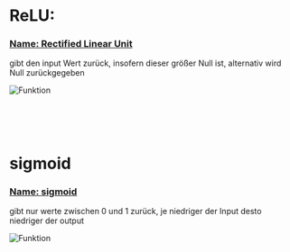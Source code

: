 # ReLU:
### <u>Name: Rectified Linear Unit</u>
gibt den input Wert zurück, insofern dieser größer Null ist, alternativ wird Null zurückgegeben

![Funktion](https://upload.wikimedia.org/wikipedia/commons/thumb/f/fe/Activation_rectified_linear.svg/1200px-Activation_rectified_linear.svg.png)

<br>
<br>
<br>

# sigmoid
### <u> Name: sigmoid </u>
gibt nur werte zwischen  0 und 1 zurück, je niedriger der Input desto niedriger der output

![Funktion](https://upload.wikimedia.org/wikipedia/commons/thumb/8/88/Logistic-curve.svg/1280px-Logistic-curve.svg.png)
